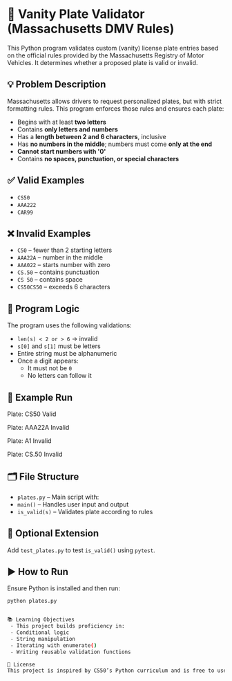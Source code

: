 # 🚗 Vanity Plate Validator (Massachusetts DMV Rules)

This Python program validates custom (vanity) license plate entries based on the official rules provided by the Massachusetts Registry of Motor Vehicles. It determines whether a proposed plate is valid or invalid.

## 💡 Problem Description

Massachusetts allows drivers to request personalized plates, but with strict formatting rules. This program enforces those rules and ensures each plate:
- Begins with at least **two letters**
- Contains **only letters and numbers**
- Has a **length between 2 and 6 characters**, inclusive
- Has **no numbers in the middle**; numbers must come **only at the end**
- **Cannot start numbers with '0'**
- Contains **no spaces, punctuation, or special characters**

## ✅ Valid Examples

- `CS50`
- `AAA222`
- `CAR99`

## ❌ Invalid Examples

- `C50` – fewer than 2 starting letters
- `AAA22A` – number in the middle
- `AAA022` – starts number with zero
- `CS.50` – contains punctuation
- `CS 50` – contains space
- `CS50CS50` – exceeds 6 characters

## 🧠 Program Logic

The program uses the following validations:
- `len(s) < 2 or > 6` → invalid
- `s[0]` and `s[1]` must be letters
- Entire string must be alphanumeric
- Once a digit appears:
  - It must not be `0`
  - No letters can follow it

## 🧪 Example Run

Plate: CS50
Valid

Plate: AAA22A
Invalid

Plate: A1
Invalid

Plate: CS.50
Invalid


## 🗂 File Structure

- `plates.py` – Main script with:
- `main()` – Handles user input and output
- `is_valid(s)` – Validates plate according to rules

## 🧪 Optional Extension

Add `test_plates.py` to test `is_valid()` using `pytest`.

## ▶️ How to Run

Ensure Python is installed and then run:

```bash
python plates.py


📚 Learning Objectives
 - This project builds proficiency in:
 - Conditional logic
 - String manipulation
 - Iterating with enumerate()
 - Writing reusable validation functions

🏁 License
This project is inspired by CS50’s Python curriculum and is free to use for learning and educational purposes.